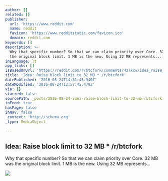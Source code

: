 ```yaml
---
author: []
related: []
publisher:
  url: 'https://www.reddit.com'
  name: reddit
  favicon: 'https://www.redditstatic.com/favicon.ico'
  domain: reddit.com
keywords: []
description: >-
  Why that specific number? So that we can claim priority over Core. 32 MB was
  the original block limit. 1 MB is the new. Using 32 MB represents...
inLanguage: lt
app_links: []
isBasedOnUrl: 'https://reddit.com/r/btcfork/comments/4z7kcw/idea_raise_block_limit_to_32_mb/'
title: 'Idea: Raise block limit to 32 MB * /r/btcfork'
datePublished: '2016-08-24T14:31:45.940Z'
dateModified: '2016-08-24T13:57:45.479Z'
via: {}
starred: false
sourcePath: _posts/2016-08-24-idea-raise-block-limit-to-32-mb-rbtcfork.md
inFeed: true
hasPage: false
inNav: false
_context: 'http://schema.org'
_type: MediaObject

---
```

<article style=""><h1>Idea: Raise block limit to 32 MB * /r/btcfork</h1><p>Why that specific number? So that we can claim priority over Core. 32 MB was the original block limit. 1 MB is the new. Using 32 MB represents...</p><img src="https://www.redditstatic.com/icon.png" /></article>